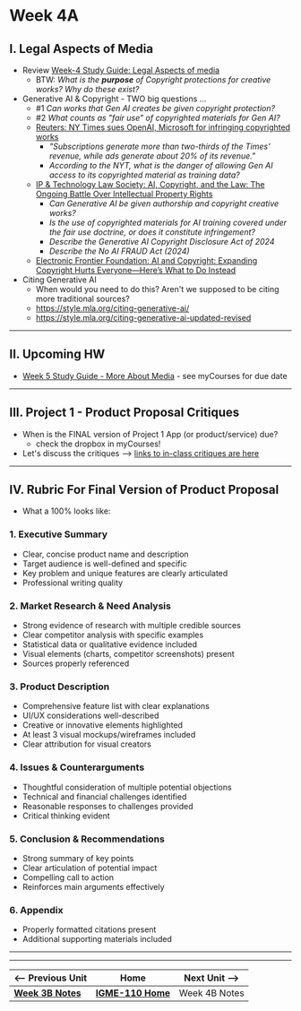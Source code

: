 # Week 4A

## I. Legal Aspects of Media
- Review [Week-4 Study Guide: Legal Aspects of media](https://docs.google.com/document/d/1ezzesDLjtFx2NJ8W63XMO4m64qAtYHsxJ0IV_Tr8Jkk)
  - BTW: *What is the **purpose** of Copyright protections for creative works? Why do these exist?*
- Generative AI & Copyright - TWO big questions ...
  - #1 *Can works that Gen AI creates be given copyright protection?*
  - #2 *What counts as "fair use" of copyrighted materials for Gen AI?*
  - [Reuters: NY Times sues OpenAI, Microsoft for infringing copyrighted works
](https://www.reuters.com/legal/transactional/ny-times-sues-openai-microsoft-infringing-copyrighted-work-2023-12-27/)
    - *"Subscriptions generate more than two-thirds of the Times' revenue, while ads generate about 20% of its revenue."*
    - *According to the NYT, what is the danger of allowing Gen AI access to its copyrighted material as training data?*
  - [IP & Technology Law Society: AI, Copyright, and the Law: The Ongoing Battle Over Intellectual Property Rights](https://sites.usc.edu/iptls/2025/02/04/ai-copyright-and-the-law-the-ongoing-battle-over-intellectual-property-rights)
    - *Can Generative AI be given authorship and copyright creative works?*
    - *Is the use of copyrighted materials for AI training covered under the fair use doctrine, or does it constitute infringement?*
    - *Describe the Generative AI Copyright Disclosure Act of 2024*
    - *Describe the No AI FRAUD Act (2024)*
  - [Electronic Frontier Foundation: AI and Copyright: Expanding Copyright Hurts Everyone—Here’s What to Do Instead](https://www.eff.org/deeplinks/2025/02/ai-and-copyright-expanding-copyright-hurts-everyone-heres-what-do-instead)
- Citing Generative AI
  - When would you need to do this? Aren't we supposed to be citing more traditional sources?
  - https://style.mla.org/citing-generative-ai/
  - https://style.mla.org/citing-generative-ai-updated-revised

---

## II. Upcoming HW
- [Week 5 Study Guide - More About Media](https://docs.google.com/document/d/1tOWF5bkUcpgSNVwjfjuHR47QUroePsl4RDsGdylowiM/copy) - see myCourses for due date


---

## III. Project 1 - Product Proposal Critiques
- When is the FINAL version of Project 1 App (or product/service) due?
  - check the dropbox in myCourses!
- Let's discuss the critiques --> [links to in-class critiques are here](../documents/p1-draft-peer-eval.md)


---
## IV. Rubric For Final Version of Product Proposal
- What a 100% looks like:
### 1. Executive Summary
- Clear, concise product name and description
- Target audience is well-defined and specific
- Key problem and unique features are clearly articulated
- Professional writing quality

### 2. Market Research & Need Analysis
- Strong evidence of research with multiple credible sources
- Clear competitor analysis with specific examples
- Statistical data or qualitative evidence included
- Visual elements (charts, competitor screenshots) present
- Sources properly referenced

### 3. Product Description
- Comprehensive feature list with clear explanations
- UI/UX considerations well-described
- Creative or innovative elements highlighted
- At least 3 visual mockups/wireframes included
- Clear attribution for visual creators

### 4. Issues & Counterarguments
- Thoughtful consideration of multiple potential objections
- Technical and financial challenges identified
- Reasonable responses to challenges provided
- Critical thinking evident

### 5. Conclusion & Recommendations
- Strong summary of key points
- Clear articulation of potential impact
- Compelling call to action
- Reinforces main arguments effectively

### 6. Appendix
- Properly formatted citations present
- Additional supporting materials included

---
---

| <-- Previous Unit | Home | Next Unit -->
| --- | --- | --- 
|   [**Week 3B Notes**](3B.md)  |  [**IGME-110 Home**](../) | Week 4B Notes
